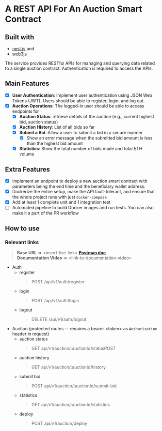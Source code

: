 # A REST API For An Auction Smart Contract

## Built with 
- [nest.js](https://nestjs.com) and 
- [web3js](https://web3js.readthedocs.io/en/v1.10.0/)

The service provides RESTful APIs for managing and querying data related to a single auction contract. Authentication is required to access the APIs.

## Main Features
- [X] **User Authentication**: Implement user authentication using JSON Web Tokens (JWT). Users
should be able to register, login, and log out.
- [X] **Auction Operations**: The logged-in user should be able to access endpoints for
  - [X] **Auction Status**: retrieve details of the auction (e.g., current highest bid, auction
status)
  - [X] **Auction History**: List of all bids so far
  - [X] **Submit a Bid**: Allow a user to submit a bid in a secure manner
    - [X] Show an error message when the submitted bid amount is less than the
highest bid amount
  - [X] **Statistics**: Show the total number of bids made and total ETH volume

## Extra Features

- [X] Implement an endpoint to deploy a new auction smart contract with parameters being the
end time and the beneficiary wallet address.
- [X] Dockerize the entire setup, make the API fault-tolerant, and ensure that the whole project runs with just `docker-compose`
- [X] Add at least 1 complete unit and 1 integration test
- [ ] Automated pipeline to build Docker images and run tests. You can also make it a part of the PR workflow

## How to use
### Relevant links
> **Base URL** => \<insert-live-link> <be>
  [**Postman doc**](https://documenter.getpostman.com/view/20767794/2sA2xpRobz) <br>
  **Documentation Video** => \<link-to-documentation-video>
- Auth
  - register
    > POST /api/v1/auth/register
  - login
    > POST /api/v1/auth/login
  - logout
    > DELETE /api/v1/auth/logout
- Auction (protected routes -- requires a bearer \<token> as  `Authorization` header in request)
  - auction status
    > GET api/v1/auction/:auctionId/statusPOST
  - auction history
    > GET api/v1/auction/:auctionId/history
  - submit bid
    > POST api/v1/auction/:auctionId/submit-bid
  - statistics
    > GET api/v1/auction/:auctionId/statistics
  - deploy
    > POST api/v1/auction/deploy
